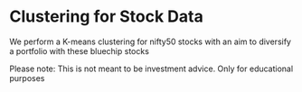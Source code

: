 # Clustering for Stock Data

We perform a K-means clustering for nifty50 stocks with an aim to diversify a portfolio with these bluechip stocks

Please note: This is not meant to be investment advice. Only for educational purposes
